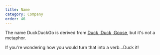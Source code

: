 ```yaml
---
title: Name
category: Company
order: 46
---
```


<p>
    The name DuckDuckGo is derived from
    <a href="https://duckduckgo.com/?q=Duck%2C+Duck%2C+Goose">Duck, Duck, Goose</a>, but it's not a metaphor.
</p>

<p>If you're wondering how you would turn that into a verb...Duck it!</p>